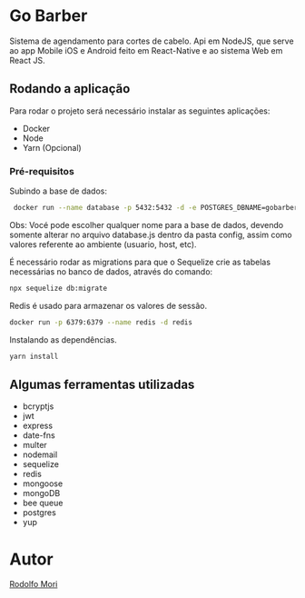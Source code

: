 # Go Barber
Sistema de agendamento para cortes de cabelo. Api em NodeJS, que serve ao app Mobile iOS e Android feito em React-Native e ao sistema Web em React JS.

## Rodando a aplicação
Para rodar o projeto será necessário instalar as seguintes aplicações:

- Docker
- Node
- Yarn (Opcional)

### Pré-requisitos
Subindo a base de dados:

```bash
 docker run --name database -p 5432:5432 -d -e POSTGRES_DBNAME=gobarber 
 ```

Obs: Vocé pode escolher qualquer nome para a base de dados, devendo somente alterar no arquivo database.js dentro da pasta config, assim como valores referente ao ambiente (usuario, host, etc).

É necessário rodar as migrations para que o Sequelize crie as tabelas necessárias no banco de dados, através do comando:

```bash
npx sequelize db:migrate
```

Redis é usado para armazenar os valores de sessão.

```bash
docker run -p 6379:6379 --name redis -d redis
```

Instalando as dependências.

```bash
yarn install
```

## Algumas ferramentas utilizadas

- bcryptjs
- jwt
- express
- date-fns
- multer
- nodemail
- sequelize
- redis
- mongoose
- mongoDB
- bee queue
- postgres
- yup

# Autor

[Rodolfo Mori](https://github.com/dolfomori) 
